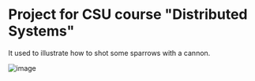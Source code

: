 # Project for CSU course "Distributed Systems"
It used to illustrate how to shot some sparrows with a cannon.

![image](https://user-images.githubusercontent.com/44221317/145447841-7fe15c14-b089-4ac0-915b-be4a67028ae1.png)
